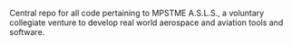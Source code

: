 Central repo for all code pertaining to MPSTME A.S.L.S., a voluntary collegiate venture to develop real world aerospace and aviation tools and software.
